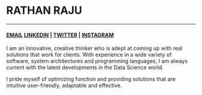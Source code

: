 # RATHAN RAJU  

---

#### [EMAIL](rathanr51@gmail.com) [LINKEDIN](https://www.linkedin.com/in/rathan-raju/) | [TWITTER](https://twitter.com/rathanraju) | [INSTAGRAM](https://www.instagram.com/rathan_raju/) 


I am an innovative, creative thinker who is adept at coming up with real solutions that work for clients.
With experience in a wide variety of software, system architectures and programming languages, I am
always current with the latest developments in the Data Science world. 

I pride myself of optimizing function and providing solutions that are intuitive user-friendly, adaptable and effective.





